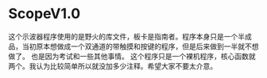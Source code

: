 # ScopeV1.0
这个示波器程序使用的是野火的库文件，板卡是指南者。程序本身只是一个半成品，当初原本想做成一个双通道的带触摸和按键的程序，但是后来做到一半就不想做了。
也是因为考试和一些其他事情。
这个程序只是一个裸机程序，核心函数就两个。我认为比较简单所以就没加多少注释。希望大家不要太介意。
